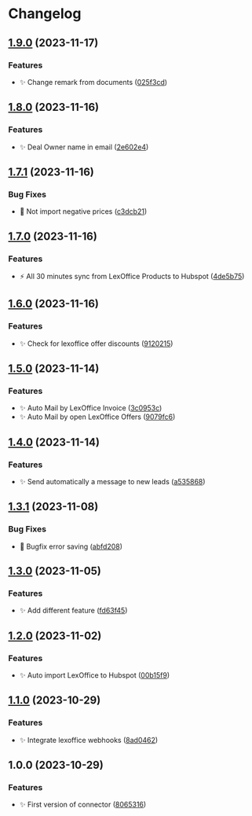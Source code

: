 # Changelog

## [1.9.0](https://github.com/Spottel/Automatenhandel24-Connector/compare/v1.8.0...v1.9.0) (2023-11-17)


### Features

* :sparkles: Change remark from documents ([025f3cd](https://github.com/Spottel/Automatenhandel24-Connector/commit/025f3cd259f0db9d93ba356dec81e61455fe7a4a))

## [1.8.0](https://github.com/Spottel/Automatenhandel24-Connector/compare/v1.7.1...v1.8.0) (2023-11-16)


### Features

* :sparkles: Deal Owner name in email ([2e602e4](https://github.com/Spottel/Automatenhandel24-Connector/commit/2e602e4d744e511f54be8d79c9dadc5ec47c64ee))

## [1.7.1](https://github.com/Spottel/Automatenhandel24-Connector/compare/v1.7.0...v1.7.1) (2023-11-16)


### Bug Fixes

* :bug: Not import negative prices ([c3dcb21](https://github.com/Spottel/Automatenhandel24-Connector/commit/c3dcb210005231feae9501c2ebc7ec1513247172))

## [1.7.0](https://github.com/Spottel/Automatenhandel24-Connector/compare/v1.6.0...v1.7.0) (2023-11-16)


### Features

* :zap: All 30 minutes sync from LexOffice Products to Hubspot ([4de5b75](https://github.com/Spottel/Automatenhandel24-Connector/commit/4de5b75daf01458678a951ab951d5a1856e12c18))

## [1.6.0](https://github.com/Spottel/Automatenhandel24-Connector/compare/v1.5.0...v1.6.0) (2023-11-16)


### Features

* :sparkles: Check for lexoffice offer discounts ([9120215](https://github.com/Spottel/Automatenhandel24-Connector/commit/912021594fcb240b60edf6f885d2c339f92e72ce))

## [1.5.0](https://github.com/Spottel/Automatenhandel24-Connector/compare/v1.4.0...v1.5.0) (2023-11-14)


### Features

* :sparkles: Auto Mail by LexOffice Invoice ([3c0953c](https://github.com/Spottel/Automatenhandel24-Connector/commit/3c0953c47452866b1dc91daaf5b3b8c2030b4657))
* :sparkles: Auto Mail by open LexOffice Offers ([9079fc6](https://github.com/Spottel/Automatenhandel24-Connector/commit/9079fc6f81d63f1c5ae35f5cf15c6adc0c08c38e))

## [1.4.0](https://github.com/Spottel/Automatenhandel24-Connector/compare/v1.3.1...v1.4.0) (2023-11-14)


### Features

* :sparkles: Send automatically a message to new leads ([a535868](https://github.com/Spottel/Automatenhandel24-Connector/commit/a5358689583c72d77dc0282f9cf13ea1562d8824))

## [1.3.1](https://github.com/Spottel/Automatenhandel24-Connector/compare/v1.3.0...v1.3.1) (2023-11-08)


### Bug Fixes

* :bug: Bugfix error saving ([abfd208](https://github.com/Spottel/Automatenhandel24-Connector/commit/abfd2086f0da38580889d2ed66f6bb9bb555fd92))

## [1.3.0](https://github.com/Spottel/Automatenhandel24-Connector/compare/v1.2.0...v1.3.0) (2023-11-05)


### Features

* :sparkles: Add different feature ([fd63f45](https://github.com/Spottel/Automatenhandel24-Connector/commit/fd63f453101ef6532dd9c5cecfef5c6cabfd1ca1))

## [1.2.0](https://github.com/Spottel/Automatenhandel24-Connector/compare/v1.1.0...v1.2.0) (2023-11-02)


### Features

* :sparkles: Auto import LexOffice to Hubspot ([00b15f9](https://github.com/Spottel/Automatenhandel24-Connector/commit/00b15f94ff62ba5a04918aa4718694de57b3cdab))

## [1.1.0](https://github.com/Spottel/Automatenhandel24-Connector/compare/v1.0.0...v1.1.0) (2023-10-29)


### Features

* :sparkles: Integrate lexoffice webhooks ([8ad0462](https://github.com/Spottel/Automatenhandel24-Connector/commit/8ad04625d3bece1184cbf3b25001a6e1246cb3da))

## 1.0.0 (2023-10-29)


### Features

* :sparkles: First version of connector ([8065316](https://github.com/Spottel/Automatenhandel24-Connector/commit/80653167211d0922e96e7c56bca5f542b4f3943f))
